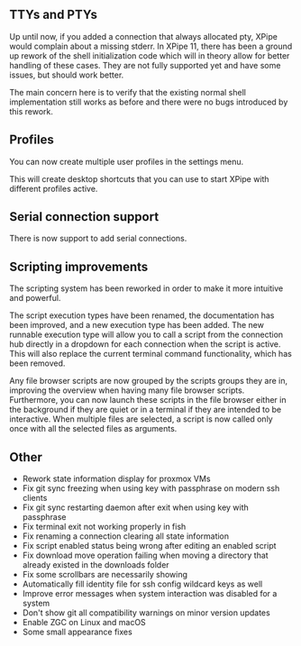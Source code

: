 ## TTYs and PTYs

Up until now, if you added a connection that always allocated pty, XPipe would complain about a missing stderr.
In XPipe 11, there has been a ground up rework of the shell initialization code which will in theory allow for better handling of these cases.
They are not fully supported yet and have some issues, but should work better.

The main concern here is to verify that the existing normal shell implementation still works as before and there were no bugs introduced by this rework.

## Profiles

You can now create multiple user profiles in the settings menu.

This will create desktop shortcuts that you can use to start XPipe with different profiles active.

## Serial connection support

There is now support to add serial connections.

## Scripting improvements

The scripting system has been reworked in order to make it more intuitive and powerful.

The script execution types have been renamed, the documentation has been improved, and a new execution type has been added.
The new runnable execution type will allow you to call a script from the connection hub directly in a dropdown for each connection when the script is active.
This will also replace the current terminal command functionality, which has been removed.

Any file browser scripts are now grouped by the scripts groups they are in, improving the overview when having many file browser scripts.
Furthermore, you can now launch these scripts in the file browser either in the background if they are quiet or in a terminal if they are intended to be interactive.
When multiple files are selected, a script is now called only once with all the selected files as arguments.

## Other

- Rework state information display for proxmox VMs
- Fix git sync freezing when using key with passphrase on modern ssh clients
- Fix git sync restarting daemon after exit when using key with passphrase
- Fix terminal exit not working properly in fish
- Fix renaming a connection clearing all state information
- Fix script enabled status being wrong after editing an enabled script
- Fix download move operation failing when moving a directory that already existed in the downloads folder
- Fix some scrollbars are necessarily showing
- Automatically fill identity file for ssh config wildcard keys as well
- Improve error messages when system interaction was disabled for a system
- Don't show git all compatibility warnings on minor version updates
- Enable ZGC on Linux and macOS
- Some small appearance fixes